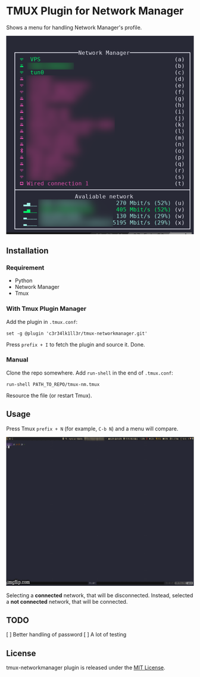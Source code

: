 # TMUX Plugin for Network Manager

Shows a menu for handling Network Manager's profile.

![tmux-networkmanager](./assets/image1_blur.png)


## Installation
### Requirement
* Python
* Network Manager
* Tmux

### With Tmux Plugin Manager
Add the plugin in `.tmux.conf`:
```
set -g @plugin 'c3r34lk1ll3r/tmux-networkmanager.git'
```
Press `prefix + I` to fetch the plugin and source it. Done.

### Manual
Clone the repo somewhere. Add `run-shell` in the end of `.tmux.conf`:

```
run-shell PATH_TO_REPO/tmux-nm.tmux
```

Resource the file (or restart Tmux).

## Usage
Press Tmux `prefix + N` (for example, `C-b N`) and a menu will compare.

<p align="center">
  <img src="https://raw.githubusercontent.com/c3r34lk1ll3r/tmux-networkmanager/master/assets/3ohx2p.gif" alt="tmux-networkmanager"  width=700 height=400>
</p>

Selecting a __connected__ network, that will be disconnected. Instead, selected a __not connected__ network, that will be connected.


## TODO
[ ] Better handling of password
[ ] A lot of testing

## License
tmux-networkmanager plugin is released under the [MIT License](https://opensource.org/licenses/MIT).
